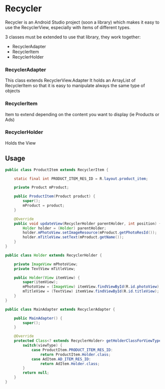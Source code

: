 # Recycler
Recycler is an Android Studio project (soon a library) which makes it easy to use the RecyclerView, especially with items of different types.

3 classes must be extended to use that library, they work together:
* RecyclerAdapter
* RecyclerItem
* RecyclerHolder

### RecyclerAdapter
This class extends RecyclerView.Adapter
It holds an ArrayList of RecyclerItem so that it is easy to manipulate always the same type of objects

### RecyclerItem
Item to extend depending on the content you want to display (ie Products or Ads)

### RecyclerHolder
Holds the View

## Usage

```java
public class ProductItem extends RecyclerItem {

    static final int PRODUCT_ITEM_RES_ID = R.layout.product_item;

    private Product mProduct;

    public ProductItem(Product product) {
        super();
        mProduct = product;
    }

    @Override
    public void updateView(RecyclerHolder parentHolder, int position) {
        Holder holder = (Holder) parentHolder;
        holder.mPhotoView.setImageResource(mProduct.getPhotoResId());
        holder.mTitleView.setText(mProduct.getName());
    }
}
```

``` java
public class Holder extends RecyclerHolder {

    private ImageView mPhotoView;
    private TextView mTitleView;

    public Holder(View itemView) {
        super(itemView);
        mPhotoView = (ImageView) itemView.findViewById(R.id.photoView);
        mTitleView = (TextView) itemView.findViewById(R.id.titleView);
    }
}
```

``` java
public class MainAdapter extends RecyclerAdapter {

    public MainAdapter() {
        super();
    }

    @Override
    protected Class<? extends RecyclerHolder> getHolderClassForViewType(int viewType) {
        switch(viewType) {
            case ProductItem.PRODUCT_ITEM_RES_ID:
                return ProductItem.Holder.class;
            case AdItem.AD_ITEM_RES_ID:
                return AdItem.Holder.class;
        }
        return null;
    }
}
```

